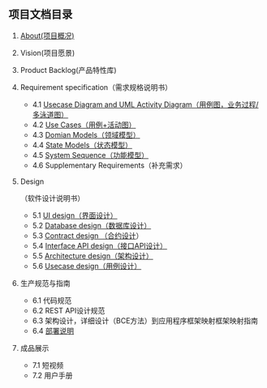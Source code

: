 ## 项目文档目录

1. [About(项目概况)](https://vilin.club/CrowdfundingDAppDocs/Deployment_doc.html)

4. Vision(项目愿景)

5. Product Backlog(产品特性库)

6. Requirement specification（需求规格说明书）

   - 4.1 [Usecase Diagram and UML Activity Diagram（用例图，业务过程/多泳道图）](https://vilin.club/CrowdfundingDAppDocs/UMLActivityDiagram.html)
   - 4.2 [Use Cases（用例+活动图）](https://vilin.club/CrowdfundingDAppDocs/UseCase.html)
   - 4.3 [Domian Models（领域模型）](https://vilin.club/CrowdfundingDAppDocs/DomainModels.html)
   - 4.4 [State Models（状态模型）](https://vilin.club/CrowdfundingDAppDocs/StateModel.html)
   - 4.5 [System Sequence（功能模型）](https://vilin.club/CrowdfundingDAppDocs/SystemSequenceDiagram.html)
   - 4.6 Supplementary Requirements（补充需求）

5. Design

   （软件设计说明书）

   - 5.1 [UI design（界面设计）](https://vilin.club/CrowdfundingDAppDocs/UIDesign.html)
   - 5.2 [Database design（数据库设计）](https://vilin.club/CrowdfundingDAppDocs/DatabaseDesign.html)
   - 5.3 [Contract design （合约设计](https://vilin.club/CrowdfundingDAppDocs/ContractDesign.html)）
   - 5.4 [Interface API design（接口API设计）](https://vilin.club/CrowdfundingDAppDocs/InterfaceAPIDesign.html)
   - 5.5 [Architecture design（架构设计）](https://vilin.club/CrowdfundingDAppDocs/ArchitectureDesign.html)
   - 5.6 [Usecase design（用例设计）](https://vilin.club/CrowdfundingDAppDocs/UsecaseDesign.html)

8. 生产规范与指南

   - 6.1 代码规范
   - 6.2 REST API设计规范
   - 6.3 架构设计，详细设计（BCE方法）到应用程序框架映射框架映射指南
   - 6.4 [部署说明](https://vilin.club/CrowdfundingDAppDocs/Deployment.html)

9. 成品展示

   - 7.1 短视频
   - 7.2 用户手册